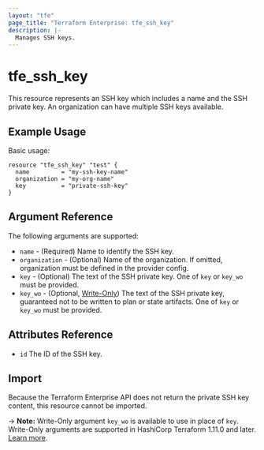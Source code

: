 ```yaml
---
layout: "tfe"
page_title: "Terraform Enterprise: tfe_ssh_key"
description: |-
  Manages SSH keys.
---
```


# tfe_ssh_key

This resource represents an SSH key which includes a name and the SSH private
key. An organization can have multiple SSH keys available.

## Example Usage

Basic usage:

```hcl
resource "tfe_ssh_key" "test" {
  name         = "my-ssh-key-name"
  organization = "my-org-name"
  key          = "private-ssh-key"
}
```

## Argument Reference

The following arguments are supported:

* `name` - (Required) Name to identify the SSH key.
* `organization` - (Optional) Name of the organization. If omitted, organization must be defined in the provider config.
* `key` - (Optional) The text of the SSH private key. One of `key` or `key_wo`
  must be provided.
* `key_wo` - (Optional, [Write-Only](https://developer.hashicorp.com/terraform/language/v1.11.x/resources/ephemeral#write-only-arguments)) The text of the SSH private key, guaranteed not to be
  written to plan or state artifacts. One of `key` or `key_wo` must be provided.

## Attributes Reference

* `id` The ID of the SSH key.

## Import

Because the Terraform Enterprise API does not return the private SSH key
content, this resource cannot be imported.

-> **Note:** Write-Only argument `key_wo` is available to use in place of `key`. Write-Only arguments are supported in HashiCorp Terraform 1.11.0 and later. [Learn more](https://developer.hashicorp.com/terraform/language/v1.11.x/resources/ephemeral#write-only-arguments).
